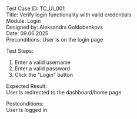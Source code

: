 Test Case ID: TC_UI_001  
Title: Verify login functionality with valid credentials  
Module: Login  
Designed by: Aleksandrs Goldobenkovs  
Date: 09.06.2025  
Preconditions: User is on the login page    

Test Steps:  
1. Enter a valid username  
2. Enter a valid password  
3. Click the "Login" button  

Expected Result:  
User is redirected to the dashboard/home page  

Postconditions:  
User is logged in  

